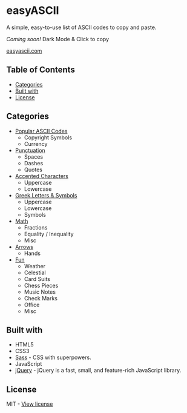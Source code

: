 # easyASCII

A simple, easy-to-use list of ASCII codes to copy and paste.

*Coming soon!* Dark Mode & Click to copy

[easyascii.com](https://easyascii.com)

## Table of Contents

 - [Categories](#categories)
 - [Built with](#built-with)
 - [License](#license)

## Categories

- [Popular ASCII Codes](https://easyascii.com/#popular)
  - Copyright Symbols 
  - Currency
- [Punctuation](https://easyascii.com/#punctuation)
  - Spaces
  - Dashes
  - Quotes
- [Accented Characters](https://easyascii.com/#accent)
  - Uppercase
  - Lowercase
- [Greek Letters & Symbols](https://easyascii.com/#greek)
  - Uppercase
  - Lowercase
  - Symbols
- [Math](https://easyascii.com/#math)
  - Fractions
  - Equality / Inequality
  - Misc
- [Arrows](https://easyascii.com/#arrows)
  - Hands
- [Fun](https://easyascii.com/#fun)
  - Weather
  - Celestial
  - Card Suits
  - Chess Pieces
  - Music Notes
  - Check Marks
  - Office
  - Misc

## Built with

- HTML5
- CSS3
- [Sass](https://sass-lang.com) - CSS with superpowers.
- JavaScript
- [jQuery](https://jquery.com) - jQuery is a fast, small, and feature-rich JavaScript library.

## License 

MIT - [View license](https://github.com/kelbyhawn/easy-ascii/blob/master/LICENSE)
